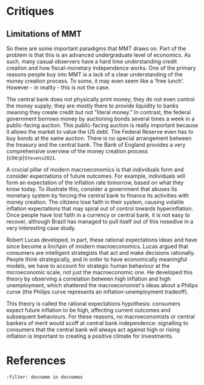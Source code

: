 # Critiques

## Limitations of MMT

So there are some important paradigms that MMT draws on. Part of the problem is that this is an advanced undergraduate level of economics. As such, many casual observers have a hard time understanding credit creation and how fiscal-monetary independence works. One of the primary reasons people buy into MMT is a lack of a clear understanding of the money creation process. To some, it may even seem like a 'free lunch'. However - in reality - this is not the case.

The central bank does not physically print money; they do not even control the money supply; they are mostly there to provide liquidity to banks meaning they create credit but not "literal money." In contrast, the federal government borrows money by auctioning bonds several times a week in a public-facing auction. This public-facing auction is really important because it allows the market to value the US debt. The Federal Reserve even has to buy bonds at the same auction. There is no special arrangement between the treasury and the central bank. The Bank of England provides a very comprehensive overview of the money creation process {cite:p}`Stevens2021`.

A crucial pillar of modern macroeconomics is that individuals form and consider expectations of future outcomes. For example, individuals will form an expectation of the inflation rate tomorrow, based on what they know today. To illustrate this, consider a government that abuses its monetary system by forcing the central bank to finance its activities with money creation. The citizens lose faith in their system, causing volatile inflation expectations that may spiral out of control towards hyperinflation. Once people have lost faith in a currency or central bank, it is not easy to recover, although Brazil has managed to pull itself out of this nosedive in a very interesting case study.

Robert Lucas developed, in part, these rational expectations ideas and have since become a linchpin of modern macroeconomics. Lucas argued that consumers are intelligent strategists that act and make decisions rationally. People think strategically, and in order to have economically meaningful models, we have to account for strategic human behaviour at the microeconomic scale, not just the macroeconomic one. He developed this theory by observing a correlation between high inflation and high unemployment, which shattered the macroeconomist's ideas about a Philips curve (the Philips curve represents an inflation-unemployment tradeoff). 

This theory is called the rational expectations hypothesis: consumers expect future inflation to be high, affecting current outcomes and subsequent behaviours. For these reasons, no macroeconomists or central bankers of merit would scoff at central bank independence: signalling to consumers that the central bank will always act against high or rising inflation is important to creating a positive climate for investments.

# References
<!-- ## The Neoclassical Growth Model -->
```{bibliography} ../../zreferences.bib
:filter: docname in docnames
```
